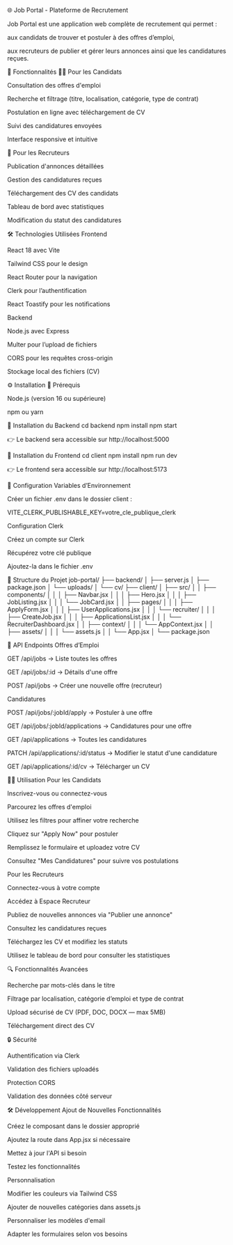 🌐 Job Portal - Plateforme de Recrutement

Job Portal est une application web complète de recrutement qui permet :

aux candidats de trouver et postuler à des offres d’emploi,

aux recruteurs de publier et gérer leurs annonces ainsi que les candidatures reçues.

🚀 Fonctionnalités
👨‍💼 Pour les Candidats

Consultation des offres d'emploi

Recherche et filtrage (titre, localisation, catégorie, type de contrat)

Postulation en ligne avec téléchargement de CV

Suivi des candidatures envoyées

Interface responsive et intuitive

🏢 Pour les Recruteurs

Publication d'annonces détaillées

Gestion des candidatures reçues

Téléchargement des CV des candidats

Tableau de bord avec statistiques

Modification du statut des candidatures

🛠️ Technologies Utilisées
Frontend

React 18
 avec Vite

Tailwind CSS
 pour le design

React Router
 pour la navigation

Clerk
 pour l’authentification

React Toastify
 pour les notifications

Backend

Node.js
 avec Express

Multer
 pour l’upload de fichiers

CORS
 pour les requêtes cross-origin

Stockage local des fichiers (CV)

⚙️ Installation
📌 Prérequis

Node.js
 (version 16 ou supérieure)

npm ou yarn

🔧 Installation du Backend
cd backend
npm install
npm start


👉 Le backend sera accessible sur http://localhost:5000

🎨 Installation du Frontend
cd client
npm install
npm run dev


👉 Le frontend sera accessible sur http://localhost:5173

🔑 Configuration
Variables d’Environnement

Créer un fichier .env dans le dossier client :

VITE_CLERK_PUBLISHABLE_KEY=votre_cle_publique_clerk

Configuration Clerk

Créez un compte sur Clerk

Récupérez votre clé publique

Ajoutez-la dans le fichier .env

📂 Structure du Projet
job-portal/
├── backend/
│   ├── server.js
│   ├── package.json
│   └── uploads/
│       └── cv/
├── client/
│   ├── src/
│   │   ├── components/
│   │   │   ├── Navbar.jsx
│   │   │   ├── Hero.jsx
│   │   │   ├── JobListing.jsx
│   │   │   └── JobCard.jsx
│   │   ├── pages/
│   │   │   ├── ApplyForm.jsx
│   │   │   ├── UserApplications.jsx
│   │   │   └── recruiter/
│   │   │       ├── CreateJob.jsx
│   │   │       ├── ApplicationsList.jsx
│   │   │       └── RecruiterDashboard.jsx
│   │   ├── context/
│   │   │   └── AppContext.jsx
│   │   ├── assets/
│   │   │   └── assets.js
│   │   └── App.jsx
│   └── package.json

📡 API Endpoints
Offres d’Emploi

GET /api/jobs → Liste toutes les offres

GET /api/jobs/:id → Détails d'une offre

POST /api/jobs → Créer une nouvelle offre (recruteur)

Candidatures

POST /api/jobs/:jobId/apply → Postuler à une offre

GET /api/jobs/:jobId/applications → Candidatures pour une offre

GET /api/applications → Toutes les candidatures

PATCH /api/applications/:id/status → Modifier le statut d'une candidature

GET /api/applications/:id/cv → Télécharger un CV

👨‍🎓 Utilisation
Pour les Candidats

Inscrivez-vous ou connectez-vous

Parcourez les offres d'emploi

Utilisez les filtres pour affiner votre recherche

Cliquez sur "Apply Now" pour postuler

Remplissez le formulaire et uploadez votre CV

Consultez "Mes Candidatures" pour suivre vos postulations

Pour les Recruteurs

Connectez-vous à votre compte

Accédez à Espace Recruteur

Publiez de nouvelles annonces via "Publier une annonce"

Consultez les candidatures reçues

Téléchargez les CV et modifiez les statuts

Utilisez le tableau de bord pour consulter les statistiques

🔍 Fonctionnalités Avancées

Recherche par mots-clés dans le titre

Filtrage par localisation, catégorie d’emploi et type de contrat

Upload sécurisé de CV (PDF, DOC, DOCX — max 5MB)

Téléchargement direct des CV

🔒 Sécurité

Authentification via Clerk

Validation des fichiers uploadés

Protection CORS

Validation des données côté serveur

🛠️ Développement
Ajout de Nouvelles Fonctionnalités

Créez le composant dans le dossier approprié

Ajoutez la route dans App.jsx si nécessaire

Mettez à jour l'API si besoin

Testez les fonctionnalités

Personnalisation

Modifier les couleurs via Tailwind CSS

Ajouter de nouvelles catégories dans assets.js

Personnaliser les modèles d'email

Adapter les formulaires selon vos besoins

